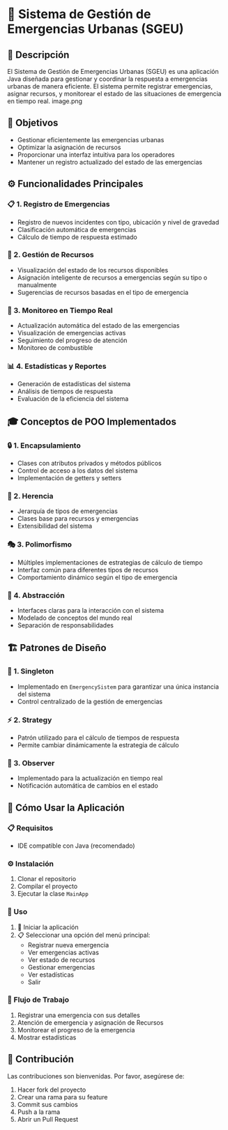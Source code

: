 # 🚨 Sistema de Gestión de Emergencias Urbanas (SGEU)

## 📝 Descripción
El Sistema de Gestión de Emergencias Urbanas (SGEU) es una aplicación Java diseñada para gestionar y coordinar la respuesta a emergencias urbanas de manera eficiente. El sistema permite registrar emergencias, asignar recursos, y monitorear el estado de las situaciones de emergencia en tiempo real.
image.png

## 🎯 Objetivos
-  Gestionar eficientemente las emergencias urbanas
-  Optimizar la asignación de recursos
-  Proporcionar una interfaz intuitiva para los operadores
-  Mantener un registro actualizado del estado de las emergencias

## ⚙️ Funcionalidades Principales

### 📋 1. Registro de Emergencias
-  Registro de nuevos incidentes con tipo, ubicación y nivel de gravedad
-  Clasificación automática de emergencias
-  Cálculo de tiempo de respuesta estimado

### 🚗 2. Gestión de Recursos
-  Visualización del estado de los recursos disponibles
-  Asignación inteligente de recursos a emergencias según su tipo o manualmente
-  Sugerencias de recursos basadas en el tipo de emergencia

### 📡 3. Monitoreo en Tiempo Real
-  Actualización automática del estado de las emergencias
-  Visualización de emergencias activas
-  Seguimiento del progreso de atención
-  Monitoreo de combustible

### 📊 4. Estadísticas y Reportes
-  Generación de estadísticas del sistema
-  Análisis de tiempos de respuesta
-  Evaluación de la eficiencia del sistema

## 🎓 Conceptos de POO Implementados

### 🔒 1. Encapsulamiento
-  Clases con atributos privados y métodos públicos
-  Control de acceso a los datos del sistema
-  Implementación de getters y setters

### 🔄 2. Herencia
-  Jerarquía de tipos de emergencias
-  Clases base para recursos y emergencias
-  Extensibilidad del sistema

### 🎭 3. Polimorfismo
-  Múltiples implementaciones de estrategias de cálculo de tiempo
-  Interfaz común para diferentes tipos de recursos
-  Comportamiento dinámico según el tipo de emergencia

### 🎨 4. Abstracción
-  Interfaces claras para la interacción con el sistema
-  Modelado de conceptos del mundo real
-  Separación de responsabilidades

## 🏗️ Patrones de Diseño

### 🎯 1. Singleton
-  Implementado en `EmergencySistem` para garantizar una única instancia del sistema
-  Control centralizado de la gestión de emergencias

### ⚡ 2. Strategy
-  Patrón utilizado para el cálculo de tiempos de respuesta
-  Permite cambiar dinámicamente la estrategia de cálculo

### 👀 3. Observer
-  Implementado para la actualización en tiempo real
-  Notificación automática de cambios en el estado

## 🚀 Cómo Usar la Aplicación

### 📋 Requisitos
-  IDE compatible con Java (recomendado)

### ⚙️ Instalación
1.  Clonar el repositorio
2.  Compilar el proyecto
3.  Ejecutar la clase `MainApp`

### 📱 Uso
1. 🚀 Iniciar la aplicación
2. 📋 Seleccionar una opción del menú principal:
   -  Registrar nueva emergencia
   -  Ver emergencias activas
   -  Ver estado de recursos
   -  Gestionar emergencias
   -  Ver estadísticas
   -  Salir

### 🔄 Flujo de Trabajo
1.  Registrar una emergencia con sus detalles
2.  Atención de emergencia y asignación de Recursos
3.  Monitorear el progreso de la emergencia
4.  Mostrar estadísticas

## 🤝 Contribución
Las contribuciones son bienvenidas. Por favor, asegúrese de:
1.  Hacer fork del proyecto
2.  Crear una rama para su feature
3.  Commit sus cambios
4.  Push a la rama
5.  Abrir un Pull Request


